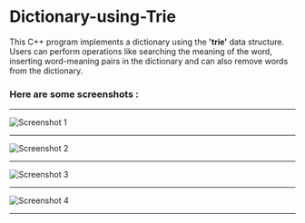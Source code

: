 # Dictionary-using-Trie

This C++ program implements a dictionary using the **'trie'** data structure. Users can perform operations like searching the meaning of the word, inserting word-meaning pairs in the dictionary and can also remove words from the dictionary.
<br />

### Here are some screenshots :

-----------------------------------

![Screenshot 1](https://user-images.githubusercontent.com/75315060/152611980-83ea1dd8-c9af-4e88-94db-832da4e786a2.png)

----------------------------------

![Screenshot 2](https://user-images.githubusercontent.com/75315060/152612020-6f383927-f6d7-4d9a-9c02-125d957e4b35.png)

-------------------------------------

![Screenshot 3](https://user-images.githubusercontent.com/75315060/152612031-6cbc6ee4-e27d-4832-8c75-44763842eced.png)

-------------------------------------

![Screenshot 4](https://user-images.githubusercontent.com/75315060/152612086-f7ee5161-7668-4428-a4fb-0f366b814dae.png)

--------------------------------------
